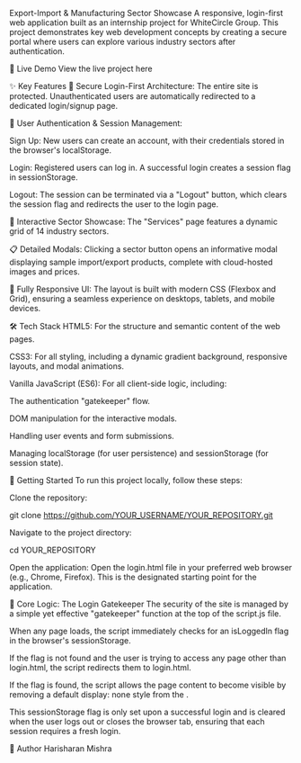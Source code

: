 Export-Import & Manufacturing Sector Showcase
A responsive, login-first web application built as an internship project for WhiteCircle Group. This project demonstrates key web development concepts by creating a secure portal where users can explore various industry sectors after authentication.

📍 Live Demo
View the live project here

✨ Key Features
🔐 Secure Login-First Architecture: The entire site is protected. Unauthenticated users are automatically redirected to a dedicated login/signup page.

👤 User Authentication & Session Management:

Sign Up: New users can create an account, with their credentials stored in the browser's localStorage.

Login: Registered users can log in. A successful login creates a session flag in sessionStorage.

Logout: The session can be terminated via a "Logout" button, which clears the session flag and redirects the user to the login page.

🚀 Interactive Sector Showcase: The "Services" page features a dynamic grid of 14 industry sectors.

📋 Detailed Modals: Clicking a sector button opens an informative modal displaying sample import/export products, complete with cloud-hosted images and prices.

📱 Fully Responsive UI: The layout is built with modern CSS (Flexbox and Grid), ensuring a seamless experience on desktops, tablets, and mobile devices.

🛠️ Tech Stack
HTML5: For the structure and semantic content of the web pages.

CSS3: For all styling, including a dynamic gradient background, responsive layouts, and modal animations.

Vanilla JavaScript (ES6): For all client-side logic, including:

The authentication "gatekeeper" flow.

DOM manipulation for the interactive modals.

Handling user events and form submissions.

Managing localStorage (for user persistence) and sessionStorage (for session state).

🚀 Getting Started
To run this project locally, follow these steps:

Clone the repository:

git clone https://github.com/YOUR_USERNAME/YOUR_REPOSITORY.git

Navigate to the project directory:

cd YOUR_REPOSITORY

Open the application:
Open the login.html file in your preferred web browser (e.g., Chrome, Firefox). This is the designated starting point for the application.

🧠 Core Logic: The Login Gatekeeper
The security of the site is managed by a simple yet effective "gatekeeper" function at the top of the script.js file.

When any page loads, the script immediately checks for an isLoggedIn flag in the browser's sessionStorage.

If the flag is not found and the user is trying to access any page other than login.html, the script redirects them to login.html.

If the flag is found, the script allows the page content to become visible by removing a default display: none style from the <body>.

This sessionStorage flag is only set upon a successful login and is cleared when the user logs out or closes the browser tab, ensuring that each session requires a fresh login.

👤 Author
Harisharan Mishra
